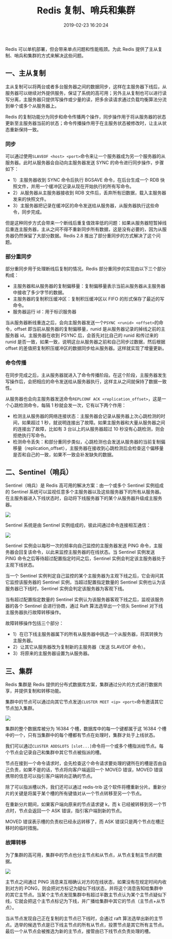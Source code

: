 ﻿---
title: Redis 复制、哨兵和集群
tags: Redis
toc: true
date: 2019-02-23 16:20:24
---
<!--more-->
Redis 可以单机部署，但会带来单点问题和性能瓶颈。为此 Redis 提供了主从复制、哨兵和集群的方式来解决这些问题。

## 一、主从复制

主从复制可以将两台或者多台服务器之间的数据同步，这样在主服务器下线后，从服务器可以继续对外提供服务，保证了系统的高可用；另外主从复制也可以进行读写分离，主服务器只提供写操作或少量的读，把多余读请求通过负载均衡算法分流到单个或多个从服务器上。

Redis 的复制功能分为同步和命令传播两个操作，同步操作用于将从服务器的状态更新至主服务器当前的状态；命令传播操作用于在主服务状态被修改时，让主从状态重新保持一致。

### 同步

可以通过使用`SLAVEOF <host> <port>`命令来让一个服务器成为另一个服务器的从服务器。此时从服务器会自动向主服务器发送 SYNC 的命令进行同步操作，步骤如下：
- 1）主服务器收到 SYNC 命令后执行 BGSAVE 命令，在后台生成一个 RDB 快照文件，并用一个缓冲区记录从现在开始执行的所有写命令。
- 2）从服务器从主服务器接收到 RDB 文件后，丢弃所有旧数据，载入主服务器发来的快照文件。
- 3）主服务器把记录在缓冲区的命令发送给从服务器，从服务器执行这些命令，同步完成。

但是这种同步方式会带来一个断线后重复值效率低的问题：如果从服务器短暂掉线后重连主服务器，主从之间不得不重新同步所有数据，这是没有必要的，因为从服务器仍然保留了大部分数据。Redis 2.8 推出了部分重同步的方式解决了这个问题。

### 部分重同步

部分重同步用于处理断线后复制的情况。Redis 部分重同步的实现由以下三个部分构成：
- 主服务器和从服务器的复制偏移量：复制偏移量表示当前从服务器从主服务器中接收了多少字节的数据。
- 主服务器的复制积压缓冲区：复制积压缓冲区以 FIFO 的形式保存了最近的写命令。
- 服务器运行 id：用于标识服务器

当从服务器断线重连之后，会向主服务器发送一个`PSYNC <runid> <offset>`的命令，offset 即当前从服务器的复制偏移量，runid 是从服务器记录的掉线之前的主服务器 id。主服务器在收到 PSYNC 后，会首先对比自己的 runid 和传过来的 runid 是否一致，如果一致，说明这台从服务器之前和自己同步过数据，然后根据 offset 的差值把复制积压缓冲区的数据同步给从服务器。这样就实现了增量更新。

### 命令传播

在同步完成之后，主从服务器就进入了命令传播阶段。在这个阶段，主服务器发生写操作后，会把相应的命令发送给从服务器执行，这样主从之间就保持了数据一致性。

从服务器也会向主服务器发送命令`REPLCONF ACK <replication_offset>`，这是一个心跳检测命令，每隔 1 秒就会发一次，它有以下两个作用：
- 检测主从服务器的网络连接状态：主服务器会记录从服务器上次心跳检测的时间，如果超过 1 秒，就说明连接出了故障。如果主服务器和大量从服务器之间的连接出了故障，比如有 3 台以上的从服务器超过 10 秒没有心跳检测，则会拒绝执行写命令。
- 检测命令丢失：和部分重同步类似，心跳检测也会发送从服务器的当前复制偏移量（replication_offset），主服务器在接收到心跳检测后会检查这个偏移量是否和自己的一致，如果不一致会补发缺失的数据。

## 二、Sentinel（哨兵）

Sentinel（哨兵）是 Redis 高可用的解决方案：由一个或多个 Sentinel 实例组成的 Sentinel 系统可以监视任意多个主服务器以及这些服务器下的所有从服务器。在主服务器进入下线状态时，自动将下线服务器下的某个从服务器升级成主服务器。

<img src="./Redis 高可用和分布式/哨兵 1.png"/>

Sentinel 系统是由 Sentinel 实例组成的，彼此间通过命令连接相互通信：

<img src="./Redis 高可用和分布式/哨兵 2.png"/>

Sentinel 实例会以每秒一次的频率向自己监控的主服务器发送 PING 命令，主服务器会回复该命令，以此来监控主服务器的在线状态。当 Sentinel 实例发送 PING 命令之后等待超过配置指定时间之后，Sentinel 实例会判定该主服务器处于主观下线状态。

当一个 Sentinel 实例判定自己监控的某个主服务器为主观下线之后，它会询问其它监控该服务器的 Sentinel 实例，当超过配置指定数量的 Sentinel 实例也认为该服务器已下线时，Sentinel 实例会判定该服务器为客观下线。

当有超过配置指定数量的 Sentinel 实例认为该服务器客观下线之后，监视该服务器的各个 Sentinel 会进行协商，通过 Raft 算法选举出一个领头 Sentinel 对下线主服务器执行故障转移操作。

故障转移操作包括三个部分：
- 1）在已下线主服务器属下的所有从服务器中挑选一个从服务器，将其转换为主服务器。
- 2）让其它从服务器改为复制新的主服务器（发送 SLAVEOF 命令）。
- 3）将原来的主服务器设置为从服务器。

## 三、集群

Redis 集群是 Redis 提供的分布式数据库方案，集群通过分片的方式进行数据共享，并提供复制和转移功能。

集群中的节点可以通过向其它节点发送`CLUSTER MEET <ip> <port>`命令邀请其它节点加入集群。

<img src="./Redis 高可用和分布式/集群-握手.png"/>

集群的整个数据库被分为 16384 个槽，数据库中的每一个键都属于这 16384 个槽中的一个，只有当集群中的每个槽都有节点在处理时，集群才处于上线状态。

我们可以通过`CLUSTER ADDSLOTS [slot...]`命令将一个或多个槽指派给节点。每个节点会记录自己和集群中其它节点被指派的槽。

节点在接到一个命令请求时，会先检查这个命令请求要处理的键所在的槽是否由自己负责，如果不是的话，节点将向客户端返回一个 MOVED 错误，MOVED 错误携带的信息可以指引客户端转向正确的节点。

除了可以指派槽以外，我们还可以通过 redis-trib 这个软件将槽重新分片。重新分片的关键是将属于某个槽的所有键值对从一个节点转移至另一个节点。

在重新分片期间，如果客户端向原来的节点请求键 k，而 k 已经被转移到另一个节点时，节点会返回一个 ASK 错误，指引客户端到新的节点。

MOVED 错误表示槽的负责权已经永远转移了，而 ASK 错误只是两个节点在槽迁移时的临时措施。

### 故障转移

为了集群的高可用，集群中的节点也分主节点和从节点，从节点复制主节点的数据。

<img src="./Redis 高可用和分布式/集群-主从.png"/>

主节点之间通过 PING 消息来互相确认对方的在线状态，如果没有在规定时间内收到对方的 PONG，则会把对方标记为疑似下线状态，并将这个消息告知给集群中的其它主节点。当某个主节点发现集群中有超过半数主节点认为某个主节点疑似下线，它就会把这个主节点标记为下线，并广播给集群中其它的节点（主节点+从节点）。

当从节点发现自己正在复制的主节点已下线时，会通过 raft 算法选举出新的主节点。选举的候选节点是已下线主节点的所有从节点，投票节点是其它所有主节点。最后一个从节点会被推选为新的主节点，接管由已下线节点负责处理的槽。